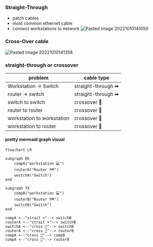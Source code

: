 ### Straight-Through
- patch cables
- most common ethernet cable
- connect workstations to network
![Pasted image 20221010141050](%F0%9F%93%81developer/N10-008%20CompTIA%20Network+/_attachments/Pasted%20image%2020221010141050.png)

### Cross-Over cable
![Pasted image 20221010141358](%F0%9F%93%81developer/N10-008%20CompTIA%20Network+/_attachments/Pasted%20image%2020221010141358.png)

### straight-through or crossover
| problem                    | cable type         |
| -------------------------- | ------------------ |
| Workstation -> Switch      | straight-through ➡ |
| router -> switch           | straight-through ➡ |
| switch to switch           | crossover 🔀       |
| router to router           | crossover 🔀       |
| workstation to workstation | crossover 🔀       |
| workstation to router      | crossover 🔀       | 

#### pretty mermaid graph visual
```mermaid
flowchart LR

subgraph RX
	compA("workstation 💻")
	routerA("Router 🗺")
	switchA("Switch")
end

subgraph TX
	compB("workstation 💻")
	routerB("Router 🗺")
	switchB("Switch")
end
	
compA <--"strait ➡"--> switchB
routerA <--"strait ➡"--> switchB
switchA <--"cross 🔀"--> switchB
routerA <--"cross 🔀"--> routerB
compA <--"cross 🔀"--> compB
compA <--"cross 🔀"--> routerB



	
```